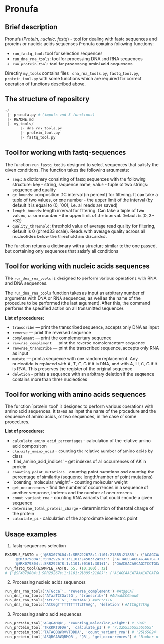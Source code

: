 # Pronufa
## Brief description
Pronufa (*Protein, nucleic, fastq*) - tool for dealing with fastq sequences and proteins or nucleic acids sequenses
Pronufa contains following functions:
- `run_fastq_tool`: tool for selection sequences
- `run_dna_rna_tools`: tool for processing DNA and RNA sequences
- `run_protein_tool`: tool for processing amini acid sequences

Directiry `my_tools` contains files ` dna_rna_tools.py`,  `fastq_tool.py`,  `protein_tool.py` with some functions which are required for correct operation of functions described above.
## The structure of repository
``` python
-/
 |- pronufa.py # (impots and 3 functions)
 |- README.md
 |- my_tools/
       |- dna_rna_tools.py
       |- protein_tool.py
       |- fastq_tool.py
```

## Tool for working with fastq-sequences
The function `run_fastq_tool`is designed to select sequences that satisfy the given conditions. The function takes the following arguments:
- `seqs`: a dictionary consisting of fastq sequences with the following structure: key - string, sequence name, value - tuple of two strings: sequence and quality
- `gc_bounds`: composition GC interval (in percent) for filtering. It can take a tuple of two values, or one number - the upper limit of the interval (by default it is equal to (0, 100), i.e. all reads are saved)
- `length_bounds`: length interval for filtering. Can take a tuple of two values, or one number - the upper limit of the interval. Default is (0, 2* *32)
- `quality_threshold`: threshold value of average read quality for filtering, default is 0 (phred33 scale). Reads with average quality across all nucleotides below the threshold are discarded.

The function returns a dictionary with a structure similar to the one passed, but containing only sequences that satisfy all conditions

## Tool for working with nucleic acids sequences
The `run_dna_rna_tools` is designed to perform various operations with RNA and DNA sequences.

The `run_dna_rna_tools` function takes as input an arbitrary number of arguments with DNA or RNA sequences, as well as the name of the procedure to be performed (the last argument). After this, the command performs the specified action on all transmitted sequences

**List of procedures:**
- `transcribe` — print the transcribed sequence, accepts only DNA as input
- `reverse` — print the reversed sequence
- `complement` — print the complementary sequence
- `reverse_complement` — print the reverse complementary sequence
- `reverse_transcribe` — print the transcribed sequence, accepts only RNA as input
- `mutate` — print a sequence with one random replacement. Any nucleotide is replaced with A, T, C, G if it is DNA, and with A, U, C, G if it is RNA. This preserves the register of the original sequence
- `deletion` - prints a sequence with an arbitrary deletion if the sequence contains more than three nucleotides

## Tool for working with amino acids sequences
The function `protein_tool' is designed to perform various operations with amino acid sequences. It takes as input the name of the procedure and the sequence of amino acids, or two sequences, in the case of some procedures.


**List of procedures:**
- `calculate_amino_acid_percentages` - calculation of the relative amino acid composition
- `classify_amino_acid` - counting the relative number of amino acids by class
- `find_amino_acid_indices' - get indexes of all occurrences of AK in protein
- `counting_point_mutations` - counting point mutations and counting the percentage of similarity (sequence length/number of point mutations)
- `counting_molecular_weight' - counting molecular weight
- `get_occurrences` - find the number of occurrences in a sequence of another sequence, indexes and the number of occurrences
- `count_variant_rna` - counting RNA variants that could encode a given sequence
- `determine_total_protein_charge` - determination of the total charge of the protein
- `calculate_pi` - calculation of the approximate isoelectric point

## Usage examples
1. fastq-sequences selection
``` python
EXAMPLE_FASTQ = {'@SRX079804:1:SRR292678:1:1101:21885:21885': ('ACAGCAACATAAACATGATGGGATGGCGTAAGCCCCCGAGATATCAGTTTACCCAGGATAAGAGATTAAATTATGAGCAACATTATTAA', 'FGGGFGGGFGGGFGDFGCEBB@CCDFDDFFFFBFFGFGEFDFFFF;D@DD>C@DDGGGDFGDGG?GFGFEGFGGEF@FDGGGFGFBGGD'),
    '@SRX079804:1:SRR292678:1:1101:24563:24563': ('ATTAGCGAGGAGGAGTGCTGAGAAGATGTCGCCTACGCCGTTGAAATTCCCTTCAATCAGGGGGTACTGGAGGATACGAGTTTGTGTG', 'BFFFFFFFB@B@A<@D>BDDACDDDEBEDEFFFBFFFEFFDFFF=CC@DDFD8FFFFFFF8/+.2,@7<<:?B/:<><-><@.A*C>D'),
    '@SRX079804:1:SRR292678:1:1101:30161:30161': ('GAACGACAGCAGCTCCTGCATAACCGCGTCCTTCTTCTTTAGCGTTGTGCAAAGCATGTTTTGTATTACGGGCATCTCGAGCGAATC', 'DFFFEGDGGGGFGGEDCCDCEFFFFCCCCCB>CEBFGFBGGG?DE=:6@=>A<A>D?D8DCEE:>EEABE5D@5:DDCA;EEE-DCD')}
run_fastq_tool(EXAMPLE_FASTQ, 55, (10,100), 32)
# {'@SRX079804:1:SRR292678:1:1101:21885:21885': ('ACAGCAACATAAACATGATGGGATGGCGTAAGCCCCCGAGATATCAGTTTACCCAGGATAAGAGATTAAATTATGAGCAACATTATTAA', 'FGGGFGGGFGGGFGDFGCEBB@CCDFDDFFFFBFFGFGEFDFFFF;D@DD>C@DDGGGDFGDGG?GFGFEGFGGEF@FDGGGFGFBGGD'), '@SRX079804:1:SRR292678:1:1101:30161:30161': ('GAACGACAGCAGCTCCTGCATAACCGCGTCCTTCTTCTTTAGCGTTGTGCAAAGCATGTTTTGTATTACGGGCATCTCGAGCGAATC', 'DFFFEGDGGGGFGGEDCCDCEFFFFCCCCCB>CEBFGFBGGG?DE=:6@=>A<A>D?D8DCEE:>EEABE5D@5:DDCA;EEE-DCD')}
```

2. Processing nucleic acids sequences
``` python
run_dna_rna_tools('ATGccaT', 'reverse_complement') #AtggCAT
run_dna_rna_tools('ATaaTCCGattG', 'transcribe') #AUaaUCCGauuG
run_dna_rna_tools('AtCccTTG', 'mutate') #AtCtcTTG
run_dna_rna_tools('AtCGgTTTTTTTTTTcTTAAg', 'deletion') #AtCGgTTTAg
```
3. Processing amino acid sequences
``` python
run_protein_tool('ASQGAMQR', 'counting_molecular_weight') # '847'
run_protein_tool('TKKKKTDDDA', 'calculate_pI') # '7.225555555555555'
run_protein_tool('TATAQQQWRVVTDDDA', 'count_variant_rna') # '25165824'
run_protein_tool('ASQRGARWQRMQR', 'QR', 'get_occurrences') # 'Number of occurrences: 3; indexes: 3, 9, 12'
```
